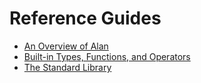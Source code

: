 # Reference Guides

- [An Overview of Alan](../overview)
- [Built-in Types, Functions, and Operators](../built_ins)
- [The Standard Library](../standard_library)
